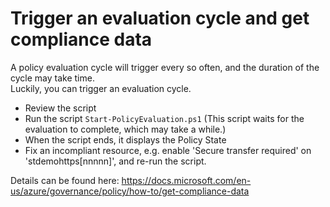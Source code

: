 # Trigger an evaluation cycle and get compliance data

A policy evaluation cycle will trigger every so often, and the duration of the cycle may take time.  
Luckily, you can trigger an evaluation cycle.

- Review the script
- Run the script `Start-PolicyEvaluation.ps1`
  (This script waits for the evaluation to complete, which may take a while.)
- When the script ends, it displays the Policy State
- Fix an incompliant resource, e.g. enable 'Secure transfer required' on 'stdemohttps[nnnnn]', and re-run the script.

Details can be found here:
<https://docs.microsoft.com/en-us/azure/governance/policy/how-to/get-compliance-data>

